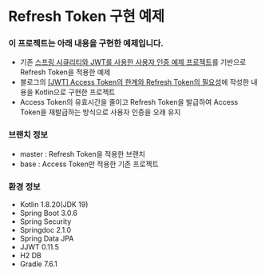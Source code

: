 # Refresh Token 구현 예제
### 이 프로젝트는 아래 내용을 구현한 예제입니다.
- 기존 [스프링 시큐리티와 JWT를 사용한 사용자 인증 예제 프로젝트](https://github.com/Colabear754/authentication_example)를 기반으로 Refresh Token을 적용한 예제
- 블로그의 [[JWT] Access Token의 한계와 Refresh Token의 필요성](https://colabear754.tistory.com/179)에 작성한 내용을 Kotlin으로 구현한 프로젝트
- Access Token의 유효시간을 줄이고 Refresh Token을 발급하여 Access Token을 재발급하는 방식으로 사용자 인증을 오래 유지

### 브랜치 정보
- master : Refresh Token을 적용한 브랜치
- base : Access Token만 적용한 기존 프로젝트

### 환경 정보
- Kotlin 1.8.20(JDK 19)
- Spring Boot 3.0.6
- Spring Security
- Springdoc 2.1.0
- Spring Data JPA
- JJWT 0.11.5
- H2 DB
- Gradle 7.6.1